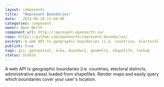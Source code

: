 ```yaml
---
layout: components
title:  "Represent Boundaries"
date:   2014-06-24 11:40:00
categories: component
owner: Open North
component_url: http://represent.opennorth.ca/
repo: https://github.com/opennorth/represent-boundaries/
excerpt: A web API to geographic boundaries (i.e. countries, electoral districts, administrative areas) loaded from shapefiles. Render maps and easily query which boundaries cover your user's location.
publish: true
tags: gis, geospatial, area, boundary, geometry, shapefile, lookup
status: Stable
---
```


A web API to geographic boundaries (i.e. countries, electoral districts, administrative areas) loaded from shapefiles. Render maps and easily query which boundaries cover your user's location.
